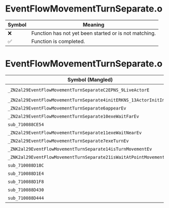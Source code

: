# EventFlowMovementTurnSeparate.o
| Symbol | Meaning 
| ------------- | ------------- 
| :x: | Function has not yet been started or is not matching. 
| :white_check_mark: | Function is completed. 


# EventFlowMovementTurnSeparate.o
| Symbol (Mangled) | Symbol (Demangled) | Decompiled? |
| ------------- |  ------------- | ------------- |
| `_ZN2al29EventFlowMovementTurnSeparateC2EPNS_9LiveActorE` | `al::EventFlowMovementTurnSeparate::EventFlowMovementTurnSeparate(al::LiveActor *)` | :x: |
| `_ZN2al29EventFlowMovementTurnSeparate4initERKNS_13ActorInitInfoE` | `al::EventFlowMovementTurnSeparate::init(al::ActorInitInfo const&)` | :x: |
| `_ZN2al29EventFlowMovementTurnSeparate6appearEv` | `al::EventFlowMovementTurnSeparate::appear(void)` | :x: |
| `_ZN2al29EventFlowMovementTurnSeparate10exeWaitFarEv` | `al::EventFlowMovementTurnSeparate::exeWaitFar(void)` | :x: |
| `sub_710088CE54` | `` | :x: |
| `_ZN2al29EventFlowMovementTurnSeparate11exeWaitNearEv` | `al::EventFlowMovementTurnSeparate::exeWaitNear(void)` | :x: |
| `_ZN2al29EventFlowMovementTurnSeparate7exeTurnEv` | `al::EventFlowMovementTurnSeparate::exeTurn(void)` | :x: |
| `_ZNK2al29EventFlowMovementTurnSeparate14isTurnMovementEv` | `al::EventFlowMovementTurnSeparate::isTurnMovement(void)const` | :x: |
| `_ZNK2al29EventFlowMovementTurnSeparate21isWaitAtPointMovementEv` | `al::EventFlowMovementTurnSeparate::isWaitAtPointMovement(void)const` | :x: |
| `sub_710088D18C` | `` | :x: |
| `sub_710088D1E4` | `` | :x: |
| `sub_710088D1F8` | `` | :x: |
| `sub_710088D430` | `` | :x: |
| `sub_710088D444` | `` | :x: |
